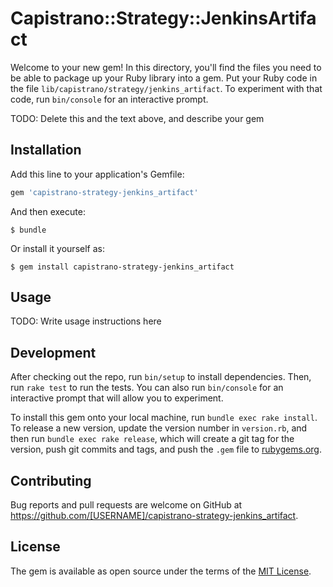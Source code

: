 # Capistrano::Strategy::JenkinsArtifact

Welcome to your new gem! In this directory, you'll find the files you need to be able to package up your Ruby library into a gem. Put your Ruby code in the file `lib/capistrano/strategy/jenkins_artifact`. To experiment with that code, run `bin/console` for an interactive prompt.

TODO: Delete this and the text above, and describe your gem

## Installation

Add this line to your application's Gemfile:

```ruby
gem 'capistrano-strategy-jenkins_artifact'
```

And then execute:

    $ bundle

Or install it yourself as:

    $ gem install capistrano-strategy-jenkins_artifact

## Usage

TODO: Write usage instructions here

## Development

After checking out the repo, run `bin/setup` to install dependencies. Then, run `rake test` to run the tests. You can also run `bin/console` for an interactive prompt that will allow you to experiment.

To install this gem onto your local machine, run `bundle exec rake install`. To release a new version, update the version number in `version.rb`, and then run `bundle exec rake release`, which will create a git tag for the version, push git commits and tags, and push the `.gem` file to [rubygems.org](https://rubygems.org).

## Contributing

Bug reports and pull requests are welcome on GitHub at https://github.com/[USERNAME]/capistrano-strategy-jenkins_artifact.


## License

The gem is available as open source under the terms of the [MIT License](http://opensource.org/licenses/MIT).

